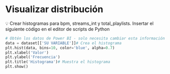 # Visualizar distribución

<aside>
💡 Crear histogramas para bpm, streams_int y total_playlists. Insertar el siguiente código en el editor de scripts de Python

</aside>

```python
# Obtén los datos de Power BI - solo necesita cambiar esta información de todo el código
data = dataset[['SU VARIABLE']]# Crea el histograma
plt.hist(data, bins=10, color='blue', alpha=0.7)
plt.xlabel('Valor')
plt.ylabel('Frecuencia')
plt.title('Histograma')# Muestra el histograma
plt.show()
```
